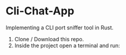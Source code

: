 # Cli-Chat-App

Implementing a CLI port sniffer tool in Rust.

1. Clone / Download this repo.
2. Inside the project open a terminal and run:

```
